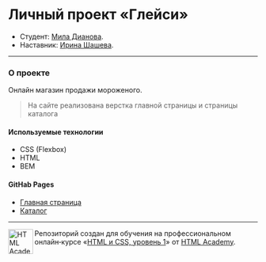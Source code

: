 # Личный проект «Глейси»

* Студент: [Мила Дианова](https://up.htmlacademy.ru/htmlcss/28/user/322403).
* Наставник: [Ирина Шашева](https://htmlacademy.ru/profile/loyso).

---

### О проекте

Онлайн магазин продажи мороженого. 

> На сайте реализована верстка главной страницы и страницы каталога

#### Используемые технологии

- CSS (Flexbox)
- HTML
- BEM

#### GitHab Pages
- [Главная страница](https://dianova-mila.github.io/322403-gllacy-28/index.html)
- [Каталог](https://dianova-mila.github.io/322403-gllacy-28/catalog.html)

---

<a href="https://htmlacademy.ru/intensive/htmlcss"><img align="left" width="50" height="50" alt="HTML Academy" src="https://up.htmlacademy.ru/static/img/intensive/htmlcss/logo-for-github-2.png"></a>

Репозиторий создан для обучения на профессиональном онлайн‑курсе «[HTML и CSS, уровень 1](https://htmlacademy.ru/intensive/htmlcss)» от [HTML Academy](https://htmlacademy.ru).
